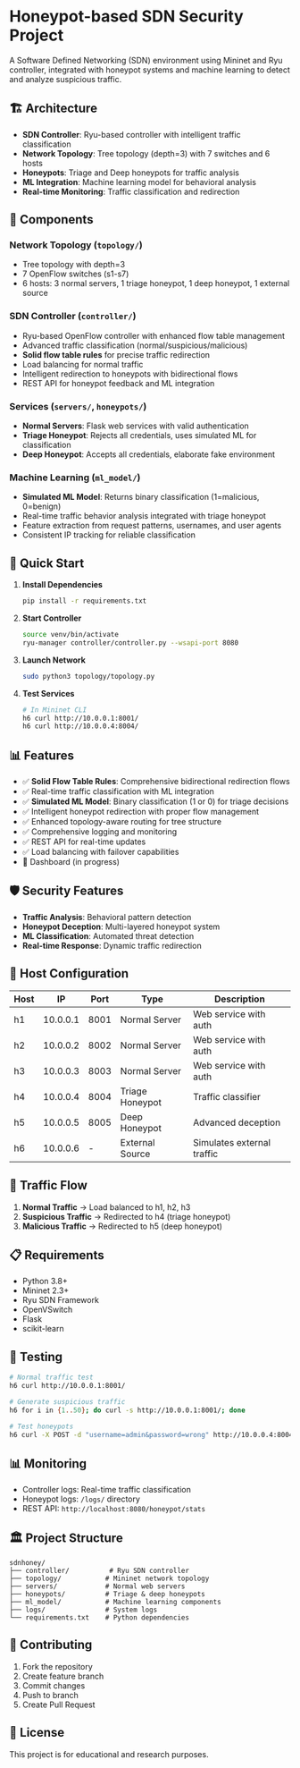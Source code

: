 # Honeypot-based SDN Security Project

A Software Defined Networking (SDN) environment using Mininet and Ryu controller, integrated with honeypot systems and machine learning to detect and analyze suspicious traffic.

## 🏗️ Architecture

- **SDN Controller**: Ryu-based controller with intelligent traffic classification
- **Network Topology**: Tree topology (depth=3) with 7 switches and 6 hosts
- **Honeypots**: Triage and Deep honeypots for traffic analysis
- **ML Integration**: Machine learning model for behavioral analysis
- **Real-time Monitoring**: Traffic classification and redirection

## 🔧 Components

### Network Topology (`topology/`)

- Tree topology with depth=3
- 7 OpenFlow switches (s1-s7)
- 6 hosts: 3 normal servers, 1 triage honeypot, 1 deep honeypot, 1 external source

### SDN Controller (`controller/`)

- Ryu-based OpenFlow controller with enhanced flow table management
- Advanced traffic classification (normal/suspicious/malicious)
- **Solid flow table rules** for precise traffic redirection
- Load balancing for normal traffic
- Intelligent redirection to honeypots with bidirectional flows
- REST API for honeypot feedback and ML integration

### Services (`servers/`, `honeypots/`)

- **Normal Servers**: Flask web services with valid authentication
- **Triage Honeypot**: Rejects all credentials, uses simulated ML for classification
- **Deep Honeypot**: Accepts all credentials, elaborate fake environment

### Machine Learning (`ml_model/`)

- **Simulated ML Model**: Returns binary classification (1=malicious, 0=benign)
- Real-time traffic behavior analysis integrated with triage honeypot
- Feature extraction from request patterns, usernames, and user agents
- Consistent IP tracking for reliable classification

## 🚀 Quick Start

1. **Install Dependencies**

   ```bash
   pip install -r requirements.txt
   ```

2. **Start Controller**

   ```bash
   source venv/bin/activate
   ryu-manager controller/controller.py --wsapi-port 8080
   ```

3. **Launch Network**

   ```bash
   sudo python3 topology/topology.py
   ```

4. **Test Services**
   ```bash
   # In Mininet CLI
   h6 curl http://10.0.0.1:8001/
   h6 curl http://10.0.0.4:8004/
   ```

## 📊 Features

- ✅ **Solid Flow Table Rules**: Comprehensive bidirectional redirection flows
- ✅ Real-time traffic classification with ML integration
- ✅ **Simulated ML Model**: Binary classification (1 or 0) for triage decisions
- ✅ Intelligent honeypot redirection with proper flow management
- ✅ Enhanced topology-aware routing for tree structure
- ✅ Comprehensive logging and monitoring
- ✅ REST API for real-time updates
- ✅ Load balancing with failover capabilities
- 🔄 Dashboard (in progress)

## 🛡️ Security Features

- **Traffic Analysis**: Behavioral pattern detection
- **Honeypot Deception**: Multi-layered honeypot system
- **ML Classification**: Automated threat detection
- **Real-time Response**: Dynamic traffic redirection

## 📝 Host Configuration

| Host | IP       | Port | Type            | Description                |
| ---- | -------- | ---- | --------------- | -------------------------- |
| h1   | 10.0.0.1 | 8001 | Normal Server   | Web service with auth      |
| h2   | 10.0.0.2 | 8002 | Normal Server   | Web service with auth      |
| h3   | 10.0.0.3 | 8003 | Normal Server   | Web service with auth      |
| h4   | 10.0.0.4 | 8004 | Triage Honeypot | Traffic classifier         |
| h5   | 10.0.0.5 | 8005 | Deep Honeypot   | Advanced deception         |
| h6   | 10.0.0.6 | -    | External Source | Simulates external traffic |

## 🔄 Traffic Flow

1. **Normal Traffic** → Load balanced to h1, h2, h3
2. **Suspicious Traffic** → Redirected to h4 (triage honeypot)
3. **Malicious Traffic** → Redirected to h5 (deep honeypot)

## 📋 Requirements

- Python 3.8+
- Mininet 2.3+
- Ryu SDN Framework
- OpenVSwitch
- Flask
- scikit-learn

## 🧪 Testing

```bash
# Normal traffic test
h6 curl http://10.0.0.1:8001/

# Generate suspicious traffic
h6 for i in {1..50}; do curl -s http://10.0.0.1:8001/; done

# Test honeypots
h6 curl -X POST -d "username=admin&password=wrong" http://10.0.0.4:8004/login
```

## 📊 Monitoring

- Controller logs: Real-time traffic classification
- Honeypot logs: `/logs/` directory
- REST API: `http://localhost:8080/honeypot/stats`

## 🏛️ Project Structure

```
sdnhoney/
├── controller/          # Ryu SDN controller
├── topology/           # Mininet network topology
├── servers/            # Normal web servers
├── honeypots/          # Triage & deep honeypots
├── ml_model/           # Machine learning components
├── logs/               # System logs
└── requirements.txt    # Python dependencies
```

## 🤝 Contributing

1. Fork the repository
2. Create feature branch
3. Commit changes
4. Push to branch
5. Create Pull Request

## 📄 License

This project is for educational and research purposes.
